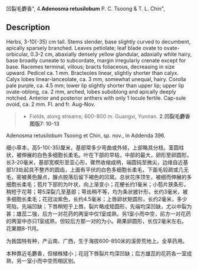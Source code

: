 凹裂毛麝香",
4.**Adenosma retusilobum** P. C. Tsoong & T. L. Chin",

## Description
Herbs, 3-10(-35) cm tall. Stems slender, base slightly curved to decumbent, apically sparsely branched. Leaves petiolate; leaf blade ovate to ovate-orbicular, 0.3-2 cm, abaxially densely yellow glandular, adaxially white hairy, base broadly cuneate to subcordate, margin irregularly crenate except for base. Racemes terminal, villous; bracts foliaceous, decreasing in size upward. Pedicel ca. 1 mm. Bracteoles linear, slightly shorter than calyx. Calyx lobes linear-lanceolate, ca. 3 mm, somewhat unequal, hairy. Corolla pale purple, ca. 4.5 mm; lower lip slightly shorter than upper lip; upper lip ovate-oblong, ca. 2 mm, arched, lobes suboblong and apically deeply notched. Anterior and posterior anthers with only 1 locule fertile. Cap-sule ovoid, ca. 2 mm. Fl. and fr. Aug-Nov.

> * Fields, along streams; 600-800 m. Guangxi, Yunnan.
**2.凹裂毛麝香 图版7: 10-13**

Adenosma retusilobum Tsoong et Chin, sp. nov., in Addenda 396.

细小草本，高5-10(-35)厘米，基部常多少弯曲或外倾，上部略具分枝。茎圆柱状，被伸展的白色多细胞长柔毛。叶在下部的早枯，中部的最大，卵形至卵圆形，长3-20毫米，基部宽楔形至亚心形，骤然收缩成柄，端圆钝至微尖，边缘自近基部1/3处起具不整齐的圆齿，上面有平伏的白色多细胞长柔毛，下面毛较疏或几无毛，密被黄色腺点，腺点脱落后留下褐色的凹窝。总状花序顶生，被细而伸展的多细胞长柔毛；苞片下部的为叶状，向上渐变小；花梗长约1毫米；小苞片狭条形，稍短于花萼；萼5深裂几至基部；萼齿稍不等，均为条状披针形，长约3毫米，被多细胞长柔毛；花冠淡紫色，长约4.5毫米；上唇卵状矩圆形，长约2毫米，多少弯陷，先端凹缺；下唇稍短于上唇，裂片略成矩圆形，先端均深凹缺，尤以中裂为甚；雄蕊二强，后方一对花药的两室中仅1室成熟，另1室小而中空，前方一对花药的两室中亦只1室成熟，但较后方那一对的为小。蒴果卵圆形，长仅2毫米左右。花果期8-11月。

为我国特有种，产云南、广西，生于海拔600-850米的溪旁荒地上。全草药用。

本种靠近毛麝香，但植株矮小；花冠下唇裂片均深凹缺；后方雄蕊的花药各一室成熟，另一室小而中空而相区别。
